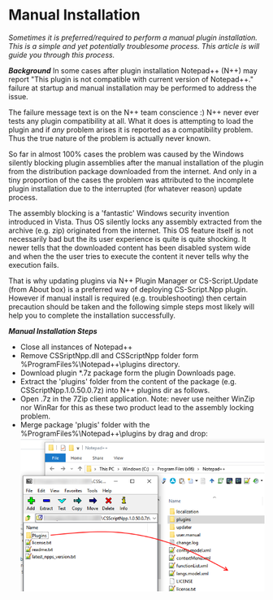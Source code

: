 # Manual Installation

_Sometimes it is preferred/required to perform a manual plugin installation. This is a simple and yet potentially troublesome process. This article is will guide you through this process._

_**Background**_
In some cases after plugin installation Notepad++ (N++) may report  "This plugin is not compatible 
with current version of Notepad++." failure at startup and manual installation may be performed to address the issue.

The failure message text is on the N++ team conscience :)
N++ never ever tests any plugin compatibility at all. What it does is attempting to load the plugin and if *any* problem arises it is reported as a compatibility problem. Thus the true nature of the problem is actually never known.

So far in almost 100% cases the problem was caused by the Windows silently blocking plugin assemblies after the manual installation of the plugin from the distribution package downloaded from the internet. And only in a tiny proportion of the cases the problem was attributed to the incomplete plugin installation due to the interrupted (for whatever reason) update process. 

The assembly blocking is a 'fantastic' Windows security invention introduced in Vista. Thus OS silently locks any assembly extracted from the archive (e.g. zip) originated from the internet. This OS feature itself is not necessarily bad but the its user experience is quite is quite shocking. It newer tells that the downloaded content has been disabled system wide and when the the user tries to execute the content it never tells why the execution fails.

That is why updating plugins via N++ Plugin Manager or CS-Script.Update (from About box) is a preferred way of deploying CS-Script.Npp plugin. However if manual install is required (e.g. troubleshooting) then certain precaution should be taken and the following simple steps most likely will help you to complete the installation successfully.

_**Manual Installation Steps**_

* Close all instances of Notepad++
* Remove CSSriptNpp.dll and CSScriptNpp folder form %ProgramFiles%\Notepad++\plugins directory.
* Download plugin *.7z package form the plugin Downloads page.
* Extract the 'plugins' folder from the content of the package (e.g. CSScriptNpp.1.0.50.0.7z) into N++ plugins dir as follows.
 * Open .7z in the 7Zip client application. Note: never use neither WinZip nor WinRar for this as these two product lead to the assembly locking problem.
 * Merge package 'plugis' folder with the %ProgramFiles%\Notepad++\plugins by drag and drop:
![image](manual_install.png)

